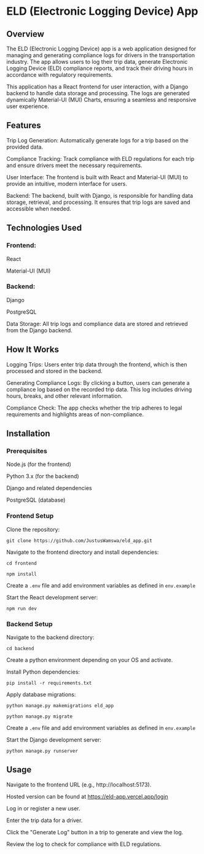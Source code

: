 # ELD (Electronic Logging Device) App
## Overview
The ELD (Electronic Logging Device) app is a web application designed for managing and generating compliance logs for drivers in the transportation industry. The app allows users to log their trip data, generate Electronic Logging Device (ELD) compliance reports, and track their driving hours in accordance with regulatory requirements.

This application has a React frontend for user interaction, with a Django backend to handle data storage and processing. The logs are generated dynamically Material-UI (MUI) Charts, ensuring a seamless and responsive user experience.

## Features
Trip Log Generation: Automatically generate logs for a trip based on the provided data.

Compliance Tracking: Track compliance with ELD regulations for each trip and ensure drivers meet the necessary requirements.

User Interface: The frontend is built with React and Material-UI (MUI) to provide an intuitive, modern interface for users.

Backend: The backend, built with Django, is responsible for handling data storage, retrieval, and processing. It ensures that trip logs are saved and accessible when needed.

## Technologies Used
### Frontend:

React

Material-UI (MUI)


### Backend:

Django

PostgreSQL

Data Storage: All trip logs and compliance data are stored and retrieved from the Django backend.

## How It Works
Logging Trips: Users enter trip data through the frontend, which is then processed and stored in the backend.

Generating Compliance Logs: By clicking a button, users can generate a compliance log based on the recorded trip data. This log includes driving hours, breaks, and other relevant information.

Compliance Check: The app checks whether the trip adheres to legal requirements and highlights areas of non-compliance.

## Installation
### Prerequisites
Node.js (for the frontend)

Python 3.x (for the backend)

Django and related dependencies

PostgreSQL (database)

### Frontend Setup
Clone the repository:

`git clone https://github.com/JustusWamswa/eld_app.git`

Navigate to the frontend directory and install dependencies:

`cd frontend`

`npm install`

Create a `.env` file and add environment variables as defined in `env.example`

Start the React development server:

`npm run dev`

### Backend Setup
Navigate to the backend directory:

`cd backend`

Create a python environment depending on your OS and activate. 

Install Python dependencies:

`pip install -r requirements.txt`

Apply database migrations:

`python manage.py makemigrations eld_app`

`python manage.py migrate`

Create a `.env` file and add environment variables as defined in `env.example`

Start the Django development server:

`python manage.py runserver`

## Usage
Navigate to the frontend URL (e.g., http://localhost:5173).

Hosted version can be found at https://eld-app.vercel.app/login

Log in or register a new user.

Enter the trip data for a driver.

Click the "Generate Log" button in a trip to generate and view the log.

Review the log to check for compliance with ELD regulations.